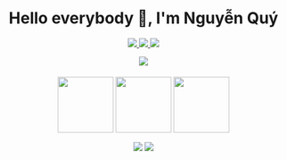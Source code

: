 
<h1 align="center">Hello everybody 👋, I'm Nguyễn Quý</h1>

<p align="center">
  <a target="_blank" href="https://github.com/nguyenquy0710/nguyenquy0710">
    <img src="https://img.shields.io/github/stars/nguyenquy0710/nguyenquy0710" />
  </a>
  <!--<a target="_blank" href="https://hub.docker.com/r/nguyenquy0710/nguyenquy0710">
    <img src="https://img.shields.io/docker/pulls/nguyenquy0710/nguyenquy0710" />
  </a>-->
  <!--<a target="_blank" href="https://hub.docker.com/r/nguyenquy0710/nguyenquy0710">
    <img src="https://img.shields.io/docker/v/nguyenquy0710/nguyenquy0710/latest?label=docker%20image%20ver." />
  </a>-->
  <a target="_blank" href="https://github.com/nguyenquy0710/nguyenquy0710">
    <img src="https://img.shields.io/github/last-commit/nguyenquy0710/nguyenquy0710" />
  </a>
  <a target="_blank" href="https://opencollective.com/uptime-kuma">
    <img src="https://opencollective.com/uptime-kuma/total/badge.svg?label=Open%20Collective%20Backers&color=brightgreen" />
  </a>
</p>

<p align="center" style="margin-bottom: 20px">
	<img src="https://github-readme-stats.vercel.app/api?username=nguyenquy0710&show_icons=true&theme=radical"></img>
</p>
<p align="center" style="margin-bottom: 10px">
	<img src="https://media3.giphy.com/media/ln7z2eWriiQAllfVcn/200w.webp" width="100" />
	<img src="https://i.giphy.com/media/eNAsjO55tPbgaor7ma/200w.webp" width="100" />
	<img src="https://media.giphy.com/media/kdFc8fubgS31b8DsVu/giphy.gif" width="100" />
</p>
<p align="center" style="margin-bottom: 20px">
	<img src="https://github-readme-stats.vercel.app/api/pin/?username=nguyenquy0710&repo=gitbook.dotnet-basic"></img>
	<img src="https://github-readme-stats.vercel.app/api/pin/?username=nguyenquy0710&repo=gitbook.sql-basic"></img>
</p>

